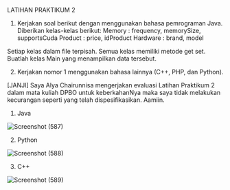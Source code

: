 LATIHAN PRAKTIKUM 2

1. Kerjakan soal berikut dengan menggunakan bahasa pemrograman Java.
Diberikan kelas-kelas berikut:
Memory : frequency, memorySize, supportsCuda
Product : price, idProduct
Hardware : brand, model
		
Setiap kelas dalam file terpisah.
Semua kelas memiliki metode get set.
Buatlah kelas Main yang menampilkan data tersebut.

2. Kerjakan nomor 1 menggunakan bahasa lainnya (C++, PHP, dan Python).

[JANJI]
Saya Alya Chairunnisa mengerjakan evaluasi Latihan Praktikum 2 dalam mata kuliah 
DPBO untuk keberkahanNya maka saya tidak melakukan kecurangan seperti yang telah 
dispesifikasikan. Aamiin.                                                         

1. Java

![Screenshot (587)](https://user-images.githubusercontent.com/75361865/154842698-4779e24b-0010-4f7d-92cb-7dda808d9a38.png)

2. Python

![Screenshot (588)](https://user-images.githubusercontent.com/75361865/154844194-53dff397-f79c-4bf4-aff7-1ca9d1bbcf47.png)

3. C++

![Screenshot (589)](https://user-images.githubusercontent.com/75361865/154845049-b0777e9d-ca13-42d6-b662-6bf8a6a9ea74.png)


